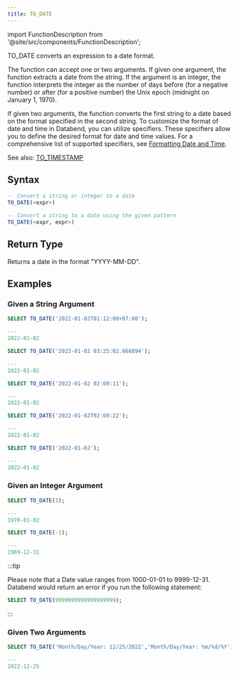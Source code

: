 ```yaml
---
title: TO_DATE
---
```

import FunctionDescription from '@site/src/components/FunctionDescription';

<FunctionDescription description="Introduced: v1.1.39"/>

TO_DATE converts an expression to a date format. 

The function can accept one or two arguments. If given one argument, the function extracts a date from the string. If the argument is an integer, the function interprets the integer as the number of days before (for a negative number) or after (for a positive number) the Unix epoch (midnight on January 1, 1970). 

If given two arguments, the function converts the first string to a date based on the format specified in the second string. To customize the format of date and time in Databend, you can utilize specifiers. These specifiers allow you to define the desired format for date and time values. For a comprehensive list of supported specifiers, see [Formatting Date and Time](../../13-sql-reference/10-data-types/20-data-type-time-date-types.md#formatting-date-and-time).

See also: [TO_TIMESTAMP](to-timestamp)

## Syntax

```sql
-- Convert a string or integer to a date
TO_DATE(<expr>)

-- Convert a string to a date using the given pattern
TO_DATE(<expr, expr>)
```

## Return Type

Returns a date in the format "YYYY-MM-DD".

## Examples

### Given a String Argument

```sql
SELECT TO_DATE('2022-01-02T01:12:00+07:00');

---
2022-01-02

SELECT TO_DATE('2022-01-02 03:25:02.868894');

---
2022-01-02

SELECT TO_DATE('2022-01-02 02:00:11');

---
2022-01-02

SELECT TO_DATE('2022-01-02T02:00:22');

---
2022-01-02

SELECT TO_DATE('2022-01-02');

---
2022-01-02
```

### Given an Integer Argument

```sql
SELECT TO_DATE(1);

---
1970-01-02

SELECT TO_DATE(-1);

---
1969-12-31
```

:::tip

Please note that a Date value ranges from 1000-01-01 to 9999-12-31. Databend would return an error if you run the following statement:

```sql
SELECT TO_DATE(9999999999999999999);
```
:::

### Given Two Arguments

```sql
SELECT TO_DATE('Month/Day/Year: 12/25/2022','Month/Day/Year: %m/%d/%Y');

---
2022-12-25
```